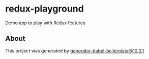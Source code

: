 # redux-playground

Demo app to play with Redux features

## About

This project was generated by [generator-babel-boilerplate@10.0.1](https://github.com/babel/generator-babel-boilerplate)
